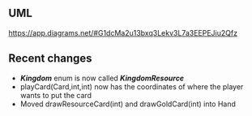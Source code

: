 ## UML

https://app.diagrams.net/#G1dcMa2u13bxq3Lekv3L7a3EEPEJiu2Qfz

## Recent changes

- ***Kingdom*** enum is now called ***KingdomResource***
- playCard(Card,int,int) now has the coordinates of where the player wants to put the card
- Moved drawResourceCard(int) and drawGoldCard(int) into Hand
